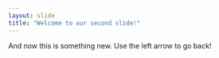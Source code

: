 ```yaml
---
layout: slide
title: "Welcome to our second slide!"
---
```

And now this is something new.
Use the left arrow to go back!
